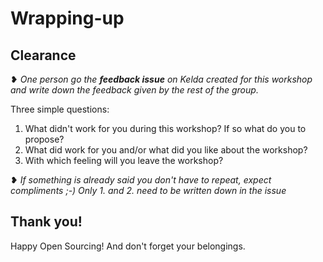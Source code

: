 # Wrapping-up

## Clearance

❥ _One person go the **feedback issue** on Kelda created for this workshop and write down the feedback given by the rest of the group._

Three simple questions:

1. What didn't work for you during this workshop? If so what do you to propose?
2. What did work for you and/or what did you like about the workshop? 
3. With which feeling will you leave the workshop?

❥ _If something is already said you don't have to repeat, expect compliments ;-) Only 1. and 2. need to be written down in the issue_

## Thank you!

Happy Open Sourcing! And don't forget your belongings.


